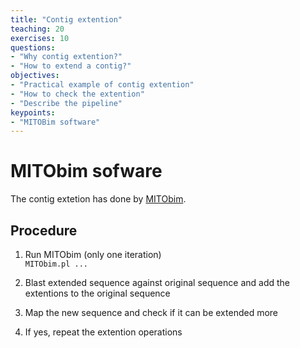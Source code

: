 ```yaml
---
title: "Contig extention"
teaching: 20
exercises: 10
questions:
- "Why contig extention?"
- "How to extend a contig?"
objectives:
- "Practical example of contig extention"
- "How to check the extention"
- "Describe the pipeline"
keypoints:
- "MITOBim software"
---
```



# MITObim sofware 

The contig extetion has done by [MITObim](https://github.com/chrishah/MITObim). 

## Procedure

1. Run MITObim (only one iteration)    
`MITObim.pl ...`

1. Blast extended sequence against original sequence and add the extentions to the original sequence

1. Map the new sequence and check if it can be extended more

1. If yes, repeat the extention operations
